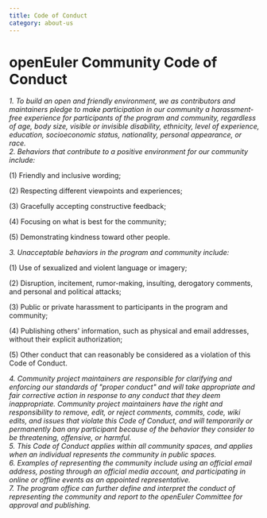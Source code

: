 ```yaml
---
title: Code of Conduct
category: about-us
---
```



<div class='conduct-en'>

# openEuler Community Code of Conduct

##### 1. To build an open and friendly environment, we as contributors and maintainers pledge to make participation in our community a harassment-free experience for participants of the program and community, regardless of age, body size, visible or invisible disability, ethnicity, level of experience, education, socioeconomic status, nationality, personal appearance, or race.

##### 2. Behaviors that contribute to a positive environment for our community include:

(1) Friendly and inclusive wording;

(2) Respecting different viewpoints and experiences;

(3) Gracefully accepting constructive feedback;

(4) Focusing on what is best for the community;

(5) Demonstrating kindness toward other people.

##### 3. Unacceptable behaviors in the program and community include:

(1) Use of sexualized and violent language or imagery;

(2) Disruption, incitement, rumor-making, insulting, derogatory comments, and personal and political attacks;

(3) Public or private harassment to participants in the program and community;

(4) Publishing others' information, such as physical and email addresses, without their explicit authorization;

(5) Other conduct that can reasonably be considered as a violation of this Code of Conduct.

##### 4. Community project maintainers are responsible for clarifying and enforcing our standards of "proper conduct" and will take appropriate and fair corrective action in response to any conduct that they deem inappropriate. Community project maintainers have the right and responsibility to remove, edit, or reject comments, commits, code, wiki edits, and issues that violate this Code of Conduct, and will temporarily or permanently ban any participant because of the behavior they consider to be threatening, offensive, or harmful.

##### 5. This Code of Conduct applies within all community spaces, and applies when an individual represents the community in public spaces.

##### 6. Examples of representing the community include using an official email address, posting through an official media account, and participating in online or offline events as an appointed representative.

##### 7. The program office can further define and interpret the conduct of representing the community and report to the openEuler Committee for approval and publishing.
</div>

<style>
.conduct-en h5{
    margin-top: var(--e-spacing-h8);
    margin-bottom: var(--e-spacing-h8);
    font-size: var(--e-font-size-text);
    font-weight: 400;
    color: var(--e-color-text4);
    line-height: var(--e-line-height-text);
}
</style>